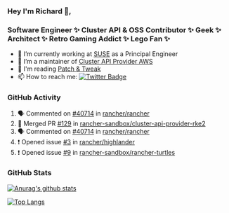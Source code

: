 ### Hey I'm Richard 👋, 

<h3 align="left">Software Engineer ✨ Cluster API & OSS Contributor ✨ Geek ✨ Architect ✨ Retro Gaming Addict ✨ Lego Fan ✨</h3>

- 🔭 I’m currently working at [SUSE](https://www.suse.com/) as a Principal Engineer
- 👯 I’m a maintainer of [Cluster API Provider AWS](https://github.com/kubernetes-sigs/cluster-api-provider-aws)
- 💬 I'm reading [Patch & Tweak](https://bjooks.com/products/patch-tweak-exploring-modular-synthesis)
- 📫 How to reach me: [![Twitter Badge](https://img.shields.io/badge/-@fruit_case-00acee?style=flat&logo=Twitter&logoColor=white)](https://twitter.com/intent/follow?screen_name=fruit_case "Follow on Twitter")

### GitHub Activity 

<!--START_SECTION:activity-->
1. 🗣 Commented on [#40714](https://github.com/rancher/rancher/issues/40714) in [rancher/rancher](https://github.com/rancher/rancher)
2. 🎉 Merged PR [#129](https://github.com/rancher-sandbox/cluster-api-provider-rke2/pull/129) in [rancher-sandbox/cluster-api-provider-rke2](https://github.com/rancher-sandbox/cluster-api-provider-rke2)
3. 🗣 Commented on [#40714](https://github.com/rancher/rancher/issues/40714) in [rancher/rancher](https://github.com/rancher/rancher)
4. ❗️ Opened issue [#3](https://github.com/rancher/highlander/issues/3) in [rancher/highlander](https://github.com/rancher/highlander)
5. ❗️ Opened issue [#9](https://github.com/rancher-sandbox/rancher-turtles/issues/9) in [rancher-sandbox/rancher-turtles](https://github.com/rancher-sandbox/rancher-turtles)
<!--END_SECTION:activity-->

### GitHub Stats

[![Anurag's github stats](https://github-readme-stats.vercel.app/api?username=richardcase&count_private=true&show_icons=true)](https://github.com/anuraghazra/github-readme-stats)

[![Top Langs](https://github-readme-stats.vercel.app/api/top-langs/?username=richardcase&hide=html&layout=compact)](https://github.com/anuraghazra/github-readme-stats)
